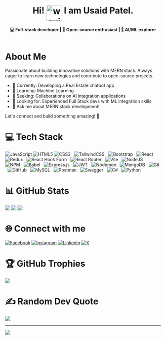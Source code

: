 <div align="center">
  <h1>Hi! <img src="https://drive.google.com/uc?export=view&id=1-70i1jqPoZFMlXSyJiKbBeNXNbrJiPuT" alt="waving hand" width="50" align="top"> I am Usaid Patel.</h1>
</div>

<div align="center">
  <b>💻 Full-stack developer | 🌟 Open-source enthusiast | 🤖 AI/ML explorer</b>
</div>

<br>

# About Me

Passionate about building innovative solutions with MERN stack. Always eager to learn new technologies and contribute to open-source projects.

- 🔭 Currently: Developing a Real Estate chatbot app
- 🌱 Learning: Machine Learning
- 👯 Seeking: Collaborations on AI integration applications
- 🤝 Looking for: Experienced Full Stack devs with ML integration skills
- 💬 Ask me about MERN stack development!

Let's connect and build something amazing! 🚀

# 💻 Tech Stack

![JavaScript](https://img.shields.io/badge/javascript-%23323330.svg?style=flat&logo=javascript&logoColor=%23F7DF1E)
![HTML5](https://img.shields.io/badge/html5-%23E34F26.svg?style=flat&logo=html5&logoColor=white)
![CSS3](https://img.shields.io/badge/css3-%231572B6.svg?style=flat&logo=css3&logoColor=white)
&nbsp; ![TailwindCSS](https://img.shields.io/badge/tailwindcss-%2338B2AC.svg?style=flat&logo=tailwind-css&logoColor=white)
&nbsp; ![Bootstrap](https://img.shields.io/badge/bootstrap-%238511FA.svg?style=flat&logo=bootstrap&logoColor=white)
&nbsp; ![React](https://img.shields.io/badge/react-%2320232a.svg?style=flat&logo=react&logoColor=%2361DAFB)
&nbsp; ![Redux](https://img.shields.io/badge/redux-%23593d88.svg?style=flat&logo=redux&logoColor=white)
&nbsp; ![React Hook Form](https://img.shields.io/badge/React%20Hook%20Form-%23EC5990.svg?style=flat&logo=reacthookform&logoColor=white)
&nbsp; ![React Router](https://img.shields.io/badge/React_Router-CA4245?style=flat&logo=react-router&logoColor=white)
&nbsp; ![Vite](https://img.shields.io/badge/vite-%23646CFF.svg?style=flat&logo=vite&logoColor=white)
&nbsp; ![NodeJS](https://img.shields.io/badge/node.js-6DA55F?style=flat&logo=node.js&logoColor=white)
&nbsp; ![NPM](https://img.shields.io/badge/NPM-%23CB3837.svg?style=flat&logo=npm&logoColor=white)
&nbsp; ![Babel](https://img.shields.io/badge/Babel-F9DC3e?style=flat&logo=babel&logoColor=black)
&nbsp; ![Express.js](https://img.shields.io/badge/express.js-%23404d59.svg?style=flat&logo=express&logoColor=%2361DAFB)
&nbsp; ![JWT](https://img.shields.io/badge/JWT-black?style=flat&logo=JSON%20web%20tokens)
&nbsp; ![Nodemon](https://img.shields.io/badge/NODEMON-%23323330.svg?style=flat&logo=nodemon&logoColor=%BBDEAD)
&nbsp; ![MongoDB](https://img.shields.io/badge/MongoDB-%234ea94b.svg?style=flat&logo=mongodb&logoColor=white)
&nbsp; ![Git](https://img.shields.io/badge/git-%23F05033.svg?style=flat&logo=git&logoColor=white)
&nbsp; ![GitHub](https://img.shields.io/badge/github-%23121011.svg?style=flat&logo=github&logoColor=white)
&nbsp; ![MySQL](https://img.shields.io/badge/mysql-4479A1.svg?style=flat&logo=mysql&logoColor=white)
&nbsp; ![Postman](https://img.shields.io/badge/Postman-FF6C37?style=flat&logo=postman&logoColor=white)
&nbsp; ![Swagger](https://img.shields.io/badge/-Swagger-%23Clojure?style=flat&logo=swagger&logoColor=white)
&nbsp; ![C#](https://img.shields.io/badge/c%23-%23239120.svg?style=flat&logo=csharp&logoColor=white)
&nbsp; ![Python](https://img.shields.io/badge/python-3670A0?style=flat&logo=python&logoColor=ffdd54)

# 📊 GitHub Stats

![](https://github-readme-stats.vercel.app/api?username=usaidp&theme=dark&hide_border=false&include_all_commits=false&count_private=false)
![](https://github-readme-streak-stats.herokuapp.com/?user=usaidp&theme=dark&hide_border=false)
![](https://github-readme-stats.vercel.app/api/top-langs/?username=usaidp&theme=dark&hide_border=false&include_all_commits=false&count_private=false&layout=compact)

# 🌐 Connect with me

[![Facebook](https://img.shields.io/badge/Facebook-%231877F2.svg?logo=Facebook&logoColor=white)](https://facebook.com/usaid.patel.9)
[![Instagram](https://img.shields.io/badge/Instagram-%23E4405F.svg?logo=Instagram&logoColor=white)](https://instagram.com/usaidpatel)
[![LinkedIn](https://img.shields.io/badge/LinkedIn-%230077B5.svg?logo=linkedin&logoColor=white)](https://www.linkedin.com/in/usaid-patel-45b486156/)
[![X](https://img.shields.io/badge/X-black.svg?logo=X&logoColor=white)](https://x.com/@Usaidpatel77925)

# 🏆 GitHub Trophies

![](https://github-profile-trophy.vercel.app/?username=usaidp&theme=radical&no-frame=false&no-bg=true&margin-w=4)

# ✍️ Random Dev Quote

![](https://quotes-github-readme.vercel.app/api?type=horizontal&theme=radical)

---

[![](https://visitcount.itsvg.in/api?id=usaidp&icon=0&color=0)](https://visitcount.itsvg.in)
